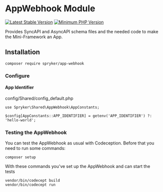 # AppWebhook Module
[![Latest Stable Version](https://poser.pugx.org/spryker/app-webhook/v/stable.svg)](https://packagist.org/packages/spryker/app-webhook)
[![Minimum PHP Version](https://img.shields.io/badge/php-%3E%3D%208.2-8892BF.svg)](https://php.net/)

Provides SyncAPI and AsyncAPI schema files and the needed code to make the Mini-Framework an App.

## Installation

```
composer require spryker/app-webhook
```

### Configure

#### App Identifier

config/Shared/config_default.php

```
use Spryker\Shared\AppWebhook\AppConstants;

$config[AppConstants::APP_IDENTIFIER] = getenv('APP_IDENTIFIER') ?: 'hello-world';
```

### Testing the AppWebhook

You can test the AppWebhook as usual with Codeception. Before that you need to run some commands:

```
composer setup
```

With these commands you've set up the AppWebhook and can start the tests

```
vendor/bin/codecept build
vendor/bin/codecept run
```
